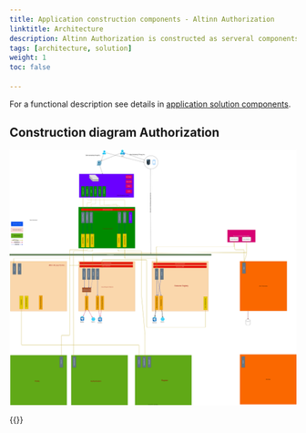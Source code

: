 ```yaml
---
title: Application construction components - Altinn Authorization
linktitle: Architecture
description: Altinn Authorization is constructed as serveral components.
tags: [architecture, solution]
weight: 1
toc: false

---
```


For a functional description see details in [application solution components](../../../../../../solutions/altinn-platform/authorization/).

## Construction diagram Authorization

![Construction](authorizationbff.drawio.svg "Construction diagram Altinn authorization")






{{<children />}}
